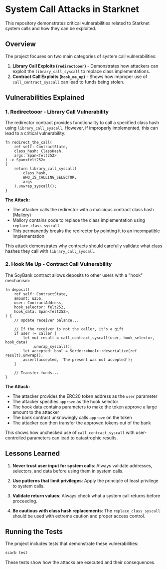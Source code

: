 # System Call Attacks in Starknet

This repository demonstrates critical vulnerabilities related to Starknet system calls and how they can be exploited.

## Overview

The project focuses on two main categories of system call vulnerabilities:

1. **Library Call Exploits (`redirectooor`)** - Demonstrates how attackers can exploit the `library_call_syscall` to replace class implementations.
2. **Contract Call Exploits (`hook_me_up`)** - Shows how improper use of `call_contract_syscall` can lead to funds being stolen.

## Vulnerabilities Explained

### 1. Redirectooor - Library Call Vulnerability

The redirector contract provides functionality to call a specified class hash using `library_call_syscall`. However, if improperly implemented, this can lead to a critical vulnerability:

```cairo
fn redirect_the_call(
    ref self: ContractState,
    class_hash: ClassHash,
    args: Span<felt252>
) -> Span<felt252>
{
    return library_call_syscall(
        class_hash,
        WHO_IS_CALLING_SELECTOR,
        args
    ).unwrap_syscall();
}
```

**The Attack:**
- The attacker calls the redirector with a malicious contract class hash (Mallory)
- Mallory contains code to replace the class implementation using `replace_class_syscall`
- This permanently breaks the redirector by pointing it to an incompatible implementation

This attack demonstrates why contracts should carefully validate what class hashes they call with `library_call_syscall`.

### 2. Hook Me Up - Contract Call Vulnerability

The SoyBank contract allows deposits to other users with a "hook" mechanism:

```cairo
fn deposit(
    ref self: ContractState,
    amount: u256,
    user: ContractAddress,
    hook_selector: felt252,
    hook_data: Span<felt252>,
) {
    // Update receiver balance...

    // If the receiver is not the caller, it's a gift
    if user != caller {
        let mut result = call_contract_syscall(user, hook_selector, hook_data)
            .unwrap_syscall();
        let accepted: bool = Serde::<bool>::deserialize(ref result).unwrap();
        assert(accepted, 'The present was not accepted');
    }

    // Transfer funds...
}
```

**The Attack:**
- The attacker provides the ERC20 token address as the `user` parameter
- The attacker specifies `approve` as the hook selector
- The hook data contains parameters to make the token approve a large amount to the attacker
- The bank contract unknowingly calls `approve` on the token
- The attacker can then transfer the approved tokens out of the bank

This shows how unchecked use of `call_contract_syscall` with user-controlled parameters can lead to catastrophic results.

## Lessons Learned

1. **Never trust user input for system calls**: Always validate addresses, selectors, and data before using them in system calls.

2. **Use patterns that limit privileges**: Apply the principle of least privilege to system calls.

3. **Validate return values**: Always check what a system call returns before proceeding.

4. **Be cautious with class hash replacements**: The `replace_class_syscall` should be used with extreme caution and proper access control.

## Running the Tests

The project includes tests that demonstrate these vulnerabilities:

```bash
scarb test
```

These tests show how the attacks are executed and their consequences.
